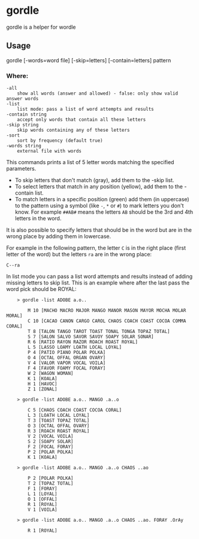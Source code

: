 # gordle
gordle is a helper for wordle

## Usage

   gordle [-words=word file] [-skip=letters] [-contain=letters] pattern

### Where:

    -all
        show all words (answer and allowed) - false: only show valid answer words
    -list
        list mode: pass a list of word attempts and results
    -contain string
        accept only words that contain all these letters
    -skip string
        skip words containing any of these letters
    -sort
        sort by frequency (default true)
    -words string
        external file with words

This commands prints a list of 5 letter words matching the specified parameters.

- To skip letters that don't match (gray), add them to the -skip list.
- To select letters that match in any position (yellow), add them to the -contain list.
- To match letters in a specific position (green) add them (in uppercase) to the pattern using a symbol (like `-`, `*` or `#`) to mark letters you don't know.
    For example `##AB#` means the letters `AB` should be the 3rd and 4th letters in the word.

It is also possible to specify letters that should be in the word but are in the wrong place by adding them in lowercase.

For example in the following pattern, the letter `C` is in the right place (first letter of the word) but the letters `ra` are in the wrong place:

	C--ra

In list mode you can pass a list word attempts and results instead of adding missing letters to skip list.
This is an example where after the last pass the word pick should be ROYAL:

        > gordle -list ADOBE a.o..

            M 10 [MACHO MACRO MAJOR MANGO MANOR MASON MAYOR MOCHA MOLAR MORAL]
            C 10 [CACAO CANON CARGO CAROL CHAOS COACH COAST COCOA COMMA CORAL]
            T 8 [TALON TANGO TAROT TOAST TONAL TONGA TOPAZ TOTAL]
            S 7 [SALON SALVO SAVOR SAVOY SOAPY SOLAR SONAR]
            R 6 [RATIO RAYON RAZOR ROACH ROAST ROYAL]
            L 5 [LASSO LOAMY LOATH LOCAL LOYAL]
            P 4 [PATIO PIANO POLAR POLKA]
            O 4 [OCTAL OFFAL ORGAN OVARY]
            V 4 [VALOR VAPOR VOCAL VOILA]
            F 4 [FAVOR FOAMY FOCAL FORAY]
            W 2 [WAGON WOMAN]
            K 1 [KOALA]
            H 1 [HAVOC]
            Z 1 [ZONAL]

        > gordle -list ADOBE a.o.. MANGO .a..o

            C 5 [CHAOS COACH COAST COCOA CORAL]
            L 3 [LOATH LOCAL LOYAL]
            T 3 [TOAST TOPAZ TOTAL]
            O 3 [OCTAL OFFAL OVARY]
            R 3 [ROACH ROAST ROYAL]
            V 2 [VOCAL VOILA]
            S 2 [SOAPY SOLAR]
            F 2 [FOCAL FORAY]
            P 2 [POLAR POLKA]
            K 1 [KOALA]

        > gordle -list ADOBE a.o.. MANGO .a..o CHAOS ..ao

            P 2 [POLAR POLKA]
            T 2 [TOPAZ TOTAL]
            F 1 [FORAY]
            L 1 [LOYAL]
            O 1 [OFFAL]
            R 1 [ROYAL]
            V 1 [VOILA]

        > gordle -list ADOBE a.o.. MANGO .a..o CHAOS ..ao. FORAY .OrAy

            R 1 [ROYAL]
